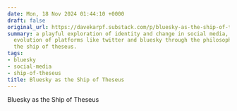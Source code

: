 ```yaml
---
date: Mon, 18 Nov 2024 01:44:10 +0000
draft: false
original_url: https://davekarpf.substack.com/p/bluesky-as-the-ship-of-theseus
summary: a playful exploration of identity and change in social media, comparing the
  evolution of platforms like twitter and bluesky through the philosophical lens of
  the ship of theseus.
tags:
- bluesky
- social-media
- ship-of-theseus
title: Bluesky as the Ship of Theseus
---
```


Bluesky as the Ship of Theseus